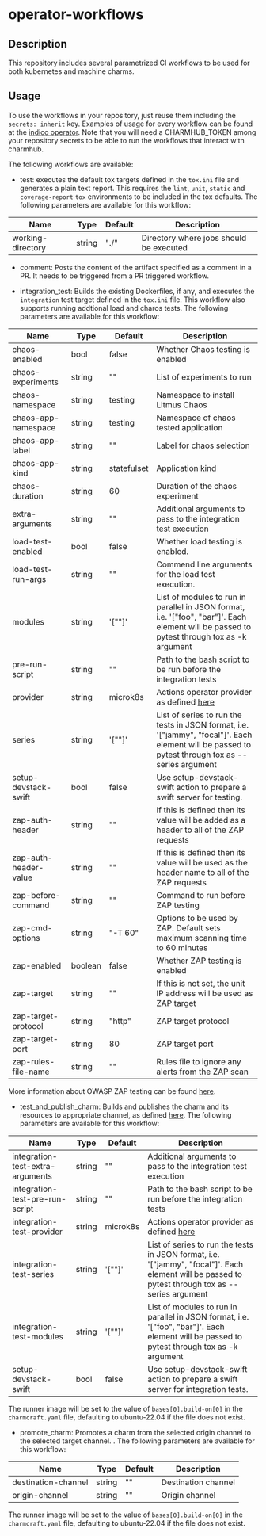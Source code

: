 # operator-workflows

## Description

This repository includes several parametrized CI workflows to be used for both kubernetes and machine charms.

## Usage

To use the workflows in your repository, just reuse them including the `secrets: inherit` key. Examples of usage for every workflow can be found at the [indico operator](https://github.com/canonical/indico-operator/blob/main/.github/workflows). Note that you will need a CHARMHUB_TOKEN among your repository secrets to be able to run the workflows that interact with charmhub.

The following workflows are available:

* test: executes the default tox targets defined in the `tox.ini` file and generates a plain text report. This requires the `lint`, `unit`, `static` and `coverage-report` `tox` environments to be included in the tox defaults. The following parameters are available for this workflow:


| Name | Type | Default | Description |
|--------------------|----------|--------------------|-------------------|
| working-directory | string | "./" | Directory where jobs should be executed |

* comment: Posts the content of the artifact specified as a comment in a PR. It needs to be triggered from a PR triggered workflow.

* integration_test: Builds the existing Dockerfiles, if any, and executes the `integration` test target defined in the `tox.ini` file. This workflow also supports running addtional load and charos tests. The following parameters are available for this workflow:

| Name | Type | Default | Description |
|--------------------|----------|--------------------|-------------------|
| chaos-enabled  | bool | false | Whether Chaos testing is enabled |
| chaos-experiments | string | "" | List of experiments to run |
| chaos-namespace | string | testing | Namespace to install Litmus Chaos |
| chaos-app-namespace | string | testing | Namespace of chaos tested application |
| chaos-app-label | string | "" | Label for chaos selection |
| chaos-app-kind | string | statefulset | Application kind |
| chaos-duration | string | 60 | Duration of the chaos experiment |
| extra-arguments | string | "" | Additional arguments to pass to the integration test execution |
| load-test-enabled | bool | false | Whether load testing is enabled. |
| load-test-run-args | string | "" | Commend line arguments for the load test execution. |
| modules | string | '[""]' | List of modules to run in parallel in JSON format, i.e. '["foo", "bar"]'. Each element will be passed to pytest through tox as -k argument |
| pre-run-script | string | "" | Path to the bash script to be run before the integration tests |
| provider | string | microk8s | Actions operator provider as defined [here](https://github.com/charmed-kubernetes/actions-operator#usage) |
| series | string | '[""]' | List of series to run the tests in JSON format, i.e. '["jammy", "focal"]'. Each element will be passed to pytest through tox as --series argument |
| setup-devstack-swift | bool | false | Use setup-devstack-swift action to prepare a swift server for testing. |
| zap-auth-header | string | "" | If this is defined then its value will be added as a header to all of the ZAP requests |
| zap-auth-header-value | string | "" | If this is defined then its value will be used as the header name to all of the ZAP requests |
| zap-before-command | string | "" | Command to run before ZAP testing |
| zap-cmd-options | string | "-T 60" | Options to be used by ZAP. Default sets maximum scanning time to 60 minutes |
| zap-enabled | boolean | false | Whether ZAP testing is enabled |
| zap-target | string | "" | If this is not set, the unit IP address will be used as ZAP target |
| zap-target-protocol | string | "http" | ZAP target protocol |
| zap-target-port | string | 80 | ZAP target port |
| zap-rules-file-name | string | "" | Rules file to ignore any alerts from the ZAP scan |

More information about OWASP ZAP testing can be found [here](OWASPZAP.md).

* test_and_publish_charm: Builds and publishes the charm and its resources to appropriate channel, as defined [here](https://github.com/canonical/charming-actions/tree/main/channel).  The following parameters are available for this workflow:

| Name | Type | Default | Description |
|--------------------|----------|--------------------|-------------------|
| integration-test-extra-arguments | string | "" | Additional arguments to pass to the integration test execution |
| integration-test-pre-run-script | string | "" | Path to the bash script to be run before the integration tests |
| integration-test-provider | string | microk8s | Actions operator provider as defined [here](https://github.com/charmed-kubernetes/actions-operator#usage) |
| integration-test-series | string | '[""]' | List of series to run the tests in JSON format, i.e. '["jammy", "focal"]'. Each element will be passed to pytest through tox as --series argument |
| integration-test-modules | string | '[""]' | List of modules to run in parallel in JSON format, i.e. '["foo", "bar"]'. Each element will be passed to pytest through tox as -k argument |
| setup-devstack-swift | bool | false | Use setup-devstack-swift action to prepare a swift server for integration tests. |

The runner image will be set to the value of `bases[0].build-on[0]` in the `charmcraft.yaml` file, defaulting to ubuntu-22.04 if the file does not exist.

* promote_charm: Promotes a charm from the selected origin channel to the selected target channel. . The following parameters are available for this workflow:

| Name | Type | Default | Description |
|--------------------|----------|--------------------|-------------------|
| destination-channel | string | "" | Destination channel |
| origin-channel | string | "" | Origin channel |

The runner image will be set to the value of `bases[0].build-on[0]` in the `charmcraft.yaml` file, defaulting to ubuntu-22.04 if the file does not exist.
